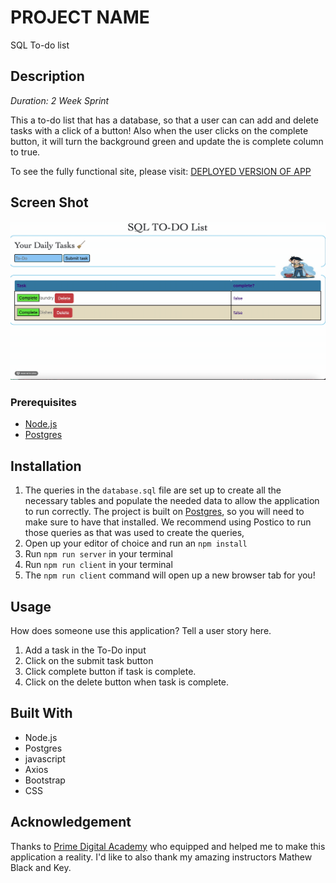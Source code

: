 
# PROJECT NAME

SQL To-do list

## Description

_Duration: 2 Week Sprint_

This a to-do list that has a database, so that a user can can add and delete tasks with a click of a button! Also when the user clicks on the complete button, it will turn the background green and update the is complete column to true.

To see the fully functional site, please visit: [DEPLOYED VERSION OF APP](www.heroku.com)

## Screen Shot

![Alt text](<2023-11-18 11.33.49.gif>)

### Prerequisites

- [Node.js](https://nodejs.org/en/)
- [Postgres](https://www.postgresql.org/download/)

## Installation

1. The queries in the `database.sql` file are set up to create all the necessary tables and populate the needed data to allow the application to run correctly. The project is built on [Postgres](https://www.postgresql.org/download/), so you will need to make sure to have that installed. We recommend using Postico to run those queries as that was used to create the queries, 
2. Open up your editor of choice and run an `npm install`
3. Run `npm run server` in your terminal
4. Run `npm run client` in your terminal
5. The `npm run client` command will open up a new browser tab for you!

## Usage
How does someone use this application? Tell a user story here.

1. Add a task in the To-Do input
2. Click on the submit task button
3. Click complete button if task is complete.
4. Click on the delete button when task is complete.



## Built With
- Node.js
- Postgres
- javascript
- Axios
- Bootstrap
- CSS





## Acknowledgement
Thanks to [Prime Digital Academy](www.primeacademy.io) who equipped and helped me to make this application a reality. I'd like to also thank my amazing instructors Mathew Black and Key.


